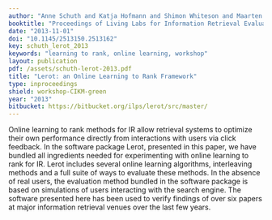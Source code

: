 ```yaml
---
author: "Anne Schuth and Katja Hofmann and Shimon Whiteson and Maarten de Rijke"
booktitle: "Proceedings of Living Labs for Information Retrieval Evaluation workshop at CIKM'13"
date: "2013-11-01"
doi: "10.1145/2513150.2513162"
key: schuth_lerot_2013
keywords: "learning to rank, online learning, workshop"
layout: publication
pdf: /assets/schuth-lerot-2013.pdf
title: "Lerot: an Online Learning to Rank Framework"
type: inproceedings
shield: workshop-CIKM-green
year: "2013"
bitbucket: https://bitbucket.org/ilps/lerot/src/master/
---
```


Online learning to rank methods for IR allow retrieval systems to optimize their own performance directly from
interactions with users via click feedback. In the software package Lerot, presented in this paper, we have bundled all
ingredients needed for experimenting with online learning to rank for IR. Lerot includes several online learning
algorithms, interleaving methods and a full suite of ways to evaluate these methods. In the absence of real users, the
evaluation method bundled in the software package is based on simulations of users interacting with the search engine.
The software presented here has been used to verify findings of over six papers at major information retrieval venues
over the last few years.
